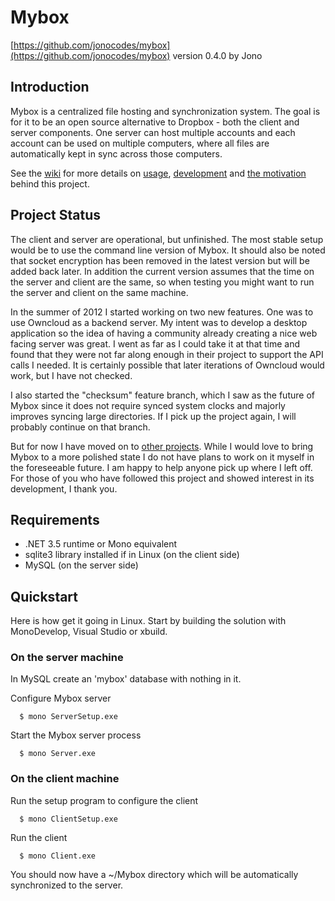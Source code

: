 Mybox
=====
[https://github.com/jonocodes/mybox](https://github.com/jonocodes/mybox)
version 0.4.0 by Jono


Introduction
------------
Mybox is a centralized file hosting and synchronization system. The goal is for it to be an open source alternative to Dropbox - both the client and server components. One server can host multiple accounts and each account can be used on multiple computers, where all files are automatically kept in sync across those computers.

See the [wiki](https://github.com/jonocodes/mybox/wiki) for more details on [usage](https://github.com/jonocodes/mybox/wiki/Usage), [development](https://github.com/jonocodes/mybox/wiki/Development) and [the motivation](https://github.com/jonocodes/mybox/wiki/Project-Goals) behind this project.


Project Status
--------------
The client and server are operational, but unfinished. The most stable setup would be to use the command line version of Mybox. It should also be noted that socket encryption has been removed in the latest version but will be added back later. In addition the current version assumes that the time on the server and client are the same, so when testing you might want to run the server and client on the same machine.

In the summer of 2012 I started working on two new features. One was to use Owncloud as a backend server. My intent was to develop a desktop application so the idea of having a community already creating a nice web facing server was great. I went as far as I could take it at that time and found that they were not far along enough in their project to support the API calls I needed. It is certainly possible that later iterations of Owncloud would work, but I have not checked.

I also started the "checksum" feature branch, which I saw as the future of Mybox since it does not require synced system clocks and majorly improves syncing large directories. If I pick up the project again, I will probably continue on that branch.

But for now I have moved on to [other projects](https://github.com/jonocodes). While I would love to bring Mybox to a more polished state I do not have plans to work on it myself in the foreseeable future. I am happy to help anyone pick up where I left off. For those of you who have followed this project and showed interest in its development, I thank you.


Requirements
------------
*  .NET 3.5 runtime or Mono equivalent
*  sqlite3 library installed if in Linux (on the client side)
*  MySQL (on the server side)


Quickstart
----------
Here is how get it going in Linux. Start by building the solution with MonoDevelop, Visual Studio or xbuild.

### On the server machine ###

In MySQL create an 'mybox' database with nothing in it.

Configure Mybox server

      $ mono ServerSetup.exe

Start the Mybox server process

      $ mono Server.exe


### On the client machine ###

Run the setup program to configure the client

      $ mono ClientSetup.exe

Run the client

      $ mono Client.exe

You should now have a ~/Mybox directory which will be automatically synchronized to the server.
